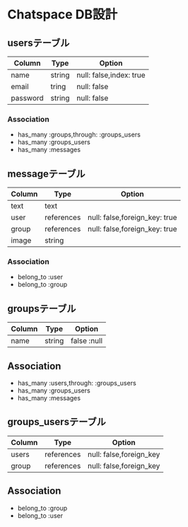 # Chatspace DB設計
## usersテーブル
|Column|Type|Option|
|------|----|------|
|name|string|null: false,index: true|
|email|tring|null: false|
|password|string|null: false|
### Association
- has_many :groups,through: :groups_users
- has_many :groups_users
- has_many :messages

## messageテーブル
|Column|Type|Option|
|------|----|------|
|text|text||
|user|references|null: false,foreign_key: true|
|group|references|null: false,foreign_key: true|
|image|string||
### Association
- belong_to :user
- belong_to :group

## groupsテーブル
|Column|Type|Option|
|------|----|------|
|name|string|false :null|
## Association
- has_many :users,through: :groups_users
- has_many :groups_users
- has_many :messages

## groups_usersテーブル
|Column|Type|Option|
|------|----|------|
|users|references|null: false,foreign_key|
|group|references|null: false,foreign_key|
## Association
- belong_to :group
- belong_to :user